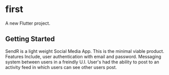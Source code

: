 # first

A new Flutter project.

## Getting Started

SendR is a light weight Social Media App. This is the minimal viable product. Features Include, user authentication with email and password. Messaging system between users in a freindly U.I. User's had the ability to post to an activity feed in which users can see other users post.

